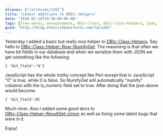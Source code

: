 ```yaml
---
aliases: ["/archives/1261"]
title: "Latest additions to DBIC::Helpers"
date: "2010-01-14T19:30:00-06:00"
tags: [frew-warez, announcement, dbix-class, dbix-class-helpers, cpan, perl]
guid: "http://blog.afoolishmanifesto.com/?p=1261"
---
```

Yesterday I added a basic but really nice helper to [DBIx::Class::Helpers](http://search.cpan.org/perldoc?DBIx::Class::Helpers). Say hello to [DBIx::Class::Helper::Row::NumifyGet](http://search.cpan.org/perldoc?DBIx::Class::Helper::Row::NumifyGet). The reasoning is that often we have bit fields in our database and when we serialize them with JSON we get something like the following:

    { 'bit_field':'0'}

JavaScript has the whole truthy concept like Perl except that in JavaScript "0" is true, while 0 is false. So NumifyGet will automatically "numify" columns with the is\_numeric field set to true. After doing that the json above would become:

    { 'bit_field':0}

Much nicer. Also I added some good docs to [DBIx::Class::Helper::ResultSet::Union](http://search.cpan.org/perldoc?DBIx::Class::Helper::ResultSet::Union) as well as fixing some latent bugs that were in it.

Enjoy!
